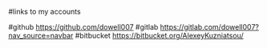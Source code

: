 #links to my accounts

#github
https://github.com/dowell007
#gitlab
https://gitlab.com/dowell007?nav_source=navbar
#bitbucket
https://bitbucket.org/AlexeyKuzniatsou/